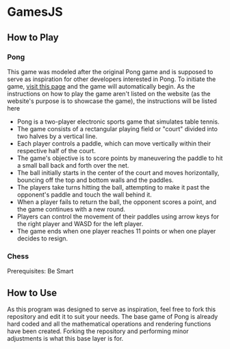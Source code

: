 # GamesJS
## How to Play
### Pong
This game was modeled after the original Pong game and is supposed to serve as inspiration for other developers interested in Pong. To initiate the game, [visit this page](https://ronakkothari123.github.io/PongJS/) and the game will automatically begin.
As the instructions on how to play the game aren't listed on the website (as the website's purpose is to showcase the game), the instructions will be listed here
* Pong is a two-player electronic sports game that simulates table tennis.
* The game consists of a rectangular playing field or "court" divided into two halves by a vertical line.
* Each player controls a paddle, which can move vertically within their respective half of the court.
* The game's objective is to score points by maneuvering the paddle to hit a small ball back and forth over the net.
* The ball initially starts in the center of the court and moves horizontally, bouncing off the top and bottom walls and the paddles.
* The players take turns hitting the ball, attempting to make it past the opponent's paddle and touch the wall behind it.
* When a player fails to return the ball, the opponent scores a point, and the game continues with a new round.
* Players can control the movement of their paddles using arrow keys for the right player and WASD for the left player.
* The game ends when one player reaches 11 points or when one player decides to resign.
### Chess
Prerequisites: Be Smart
## How to Use 
As this program was designed to serve as inspiration, feel free to fork this repository and edit it to suit your needs. The base game of Pong is already hard coded and all the mathematical operations and rendering functions have been created. Forking the repository and performing minor adjustments is what this base layer is for.
